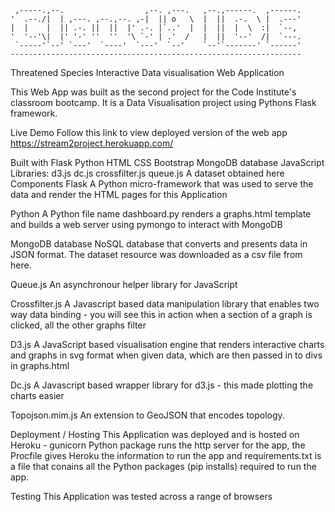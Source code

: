 
     ,-----.,--.                  ,--. ,---.   ,--.,------.  ,------.
    '  .--./|  | ,---. ,--.,--. ,-|  || o   \  |  ||  .-.  \ |  .---'
    |  |    |  || .-. ||  ||  |' .-. |`..'  |  |  ||  |  \  :|  `--, 
    '  '--'\|  |' '-' ''  ''  '\ `-' | .'  /   |  ||  '--'  /|  `---.
     `-----'`--' `---'  `----'  `---'  `--'    `--'`-------' `------'
    ----------------------------------------------------------------- 


Threatened Species
Interactive Data visualisation Web Application

This Web App was built as the second project for the Code Institute's classroom bootcamp. It is a Data Visualisation project using Pythons Flask framework.

Live Demo
Follow this link to view deployed version of the web app https://stream2project.herokuapp.com/

Built with
Flask
Python
HTML
CSS
Bootstrap
MongoDB database
JavaScript Libraries:
d3.js
dc.js
crossfilter.js
queue.js
A dataset obtained here
Components
Flask
A Python micro-framework that was used to serve the data and render the HTML pages for this Application

Python
A Python file name dashboard.py renders a graphs.html template and builds a web server using pymongo to interact with MongoDB

MongoDB database
NoSQL database that converts and presents data in JSON format. The dataset resource was downloaded as a csv file from here.

Queue.js
An asynchronour helper library for JavaScript

Crossfilter.js
A Javascript based data manipulation library that enables two way data binding - you will see this in action when a section of a graph is clicked, all the other graphs filter

D3.js
A JavaScript based visualisation engine that renders interactive charts and graphs in svg format when given data, which are then passed in to divs in graphs.html

Dc.js
A Javascript based wrapper library for d3.js - this made plotting the charts easier

Topojson.mim.js
An extension to GeoJSON that encodes topology. 

Deployment / Hosting
This Application was deployed and is hosted on Heroku - gunicorn Python package runs the http server for the app, the Procfile gives Heroku the information to run the app and requirements.txt is a file that conains all the Python packages (pip installs) required to run the app.

Testing
This Application was tested across a range of browsers